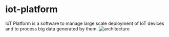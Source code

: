 # iot-platform
IoT Platform is a software to manage large scale deployment of IoT devices and to process big data generated by them. 
![architecture][logo]

[logo]: http://p0.static.bookstruck.in.s3.amazonaws.com/images/60c1f12a3f754657ac33b126ef4d0bbb.png